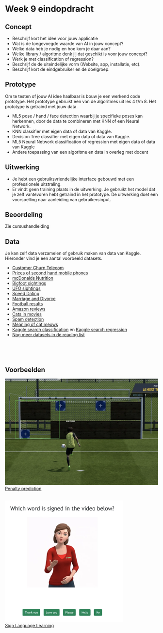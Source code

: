 # Week 9 eindopdracht

## Concept

- Beschrijf kort het idee voor jouw applicatie
- Wat is de toegevoegde waarde van AI in jouw concept? 
- Welke data heb je nodig en hoe kom je daar aan?
- Welke library / algoritme denk jij dat geschikt is voor jouw concept?
- Werk je met classification of regression?
- Beschrijf de de uiteindelijke vorm (Website, app, installatie, etc).
- Beschrijf kort de eindgebruiker en de doelgroep.

## Prototype

Om te testen of jouw AI idee haalbaar is bouw je een werkend code prototype. Het prototype gebruikt een van de algoritmes uit les 4 t/m 8. Het prototype is getraind met jouw data.

- ML5 pose / hand / face detection waarbij je specifieke poses kan herkennen, door de data te combineren met KNN of een Neural Network.
- KNN classifier met eigen data of data van Kaggle.
- Decision Tree classifier met eigen data of data van Kaggle.
- ML5 Neural Network classification of regression met eigen data of data van Kaggle
- Andere toepassing van een algoritme en data in overleg met docent

## Uitwerking

- Je hebt een gebruiksvriendelijke interface gebouwd met een professionele uitstraling.
- Er vindt geen training plaats in de uitwerking. Je gebruikt het model dat je zelf vantevoren hebt getraind in het prototype. 
De uitwerking doet een voorspelling naar aanleiding van gebruikersinput. 

## Beoordeling 

Zie cursushandleiding

## Data

Je kan zelf data verzamelen of gebruik maken van data van Kaggle. Hieronder vind je een aantal voorbeeld datasets. 

- [Customer Churn Telecom](https://www.kaggle.com/datasets/blastchar/telco-customer-churn)
- [Prices of second hand mobile phones](https://www.kaggle.com/datasets/pratikgarai/mobile-phone-specifications-and-prices)
- [mcDonalds Nutrition](https://www.kaggle.com/mcdonalds/nutrition-facts)
- [Bigfoot sightings](https://data.world/timothyrenner/bfro-sightings-data)
- [UFO sightings](https://www.kaggle.com/NUFORC/ufo-sightings)
- [Speed Dating](https://www.kaggle.com/datasets/annavictoria/speed-dating-experiment)
- [Marriage and Divorce](https://www.kaggle.com/aagghh/divorcemarriage-dataset-with-birth-dates)
- [Football results](https://www.kaggle.com/martj42/international-football-results-from-1872-to-2017)
- [Amazon reviews](https://cseweb.ucsd.edu/~jmcauley/datasets.html#amazon_reviews)
- [Cats in movies](https://test-customers-ca.opendatasoft.com/explore/dataset/cats-in-movies/table/)
- [Spam detection](https://www.kaggle.com/datasets/veleon/ham-and-spam-dataset)
- [Meaning of cat meows](https://zenodo.org/record/4008297#.YjidJy8w1pR)
- [Kaggle search classification](https://www.kaggle.com/datasets?search=classification) en [Kaggle search regression](https://www.kaggle.com/datasets?search=regression)
- [Nog meer datasets in de reading list](https://github.com/HR-CMGT/Javascript-Machine-Learning#datasets)

<br>
<br>
<br>

## Voorbeelden

![example1](../images/voorbeeld1.png)<br>
[Penalty prediction](https://cmgt.hr.nl/projecten/penalteam)<br><br>

![example2](../images/voorbeeld2.png)<br>
[Sign Language Learning](https://cmgt.hr.nl/projecten/SignLearn)